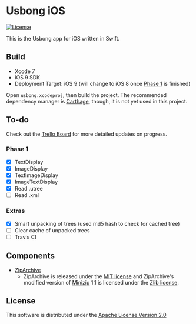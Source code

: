 # Usbong iOS
[![License](https://img.shields.io/badge/license-ALv2-blue.svg)](./LICENSE)

This is the Usbong app for iOS written in Swift.

## Build

- Xcode 7
- iOS 9 SDK
- Deployment Target: iOS 9 (will change to iOS 8 once [Phase 1](#phase-1) is finished)

Open `usbong.xcodeproj`, then build the project. The recommended dependency manager is [Carthage](https://github.com/Carthage/Carthage), though, it is not yet used in this project.

## To-do

Check out the [Trello Board](https://trello.com/b/aHNqwHCu) for more detailed updates on progress.

### Phase 1
- [x] TextDisplay
- [x] ImageDisplay
- [x] TextImageDisplay
- [x] ImageTextDisplay
- [x] Read .utree
- [ ] Read .xml

### Extras

- [x] Smart unpacking of trees (used md5 hash to check for cached tree)
- [ ] Clear cache of unpacked trees
- [ ] Travis CI

## Components

- [ZipArchive](https://github.com/ZipArchive/ZipArchive)
  - ZipArchive is released under the [MIT license](https://github.com/ZipArchive/ZipArchive/raw/master/LICENSE.txt) and ZipArchive's modified version of [Minizip](http://www.winimage.com/zLibDll/minizip.html) 1.1 is licensed under the [Zlib license](http://www.zlib.net/zlib_license.html).

## License

This software is distributed under the [Apache License Version 2.0](./LICENSE)
